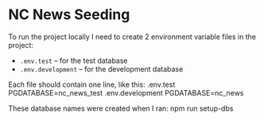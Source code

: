 # NC News Seeding



To run the project locally I need to create 2 environment variable files in the project:

- `.env.test` – for the test database
- `.env.development` – for the development database

Each file should contain one line, like this:
.env.test
PGDATABASE=nc_news_test
.env.development
PGDATABASE=nc_news

These database names were created when I ran:
npm run setup-dbs
